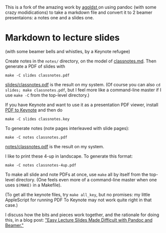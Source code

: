 This is a fork of the amazing work by [ agoldst ](https://github.com/agoldst/tex/tree/master/lecture-slides) on using pandoc (with some crazy modidications) to take a markdown file and convert it to 2 beamer presentaions:     a notes one and a slides one.
# Markdown to lecture slides

(with some beamer bells and whistles, by a Keynote refugee)

Create notes in the `notes/` directory, on the model of [classnotes.md](notes/classnotes.md). Then generate a PDF of slides with

```Make
make -C slides classnotes.pdf
```

[slides/classnotes.pdf](slides/classnotes.pdf) is the result on my system.
(Of course you can also `cd slides; make classnotes.pdf`, but I feel more like a command-line master if I use `make -C` from the top-level directory.)

If you have Keynote and want to use it as a presentation PDF viewer, install [PDF to Keynote](http://www.cs.hmc.edu/~oneill/freesoftware/pdftokeynote.html) and then do

```Make
make -C slides classnotes.key
```

To generate notes (note pages interleaved with slide pages):

```Make
make -C notes classnotes.pdf
```

[notes/classnotes.pdf](notes/classnotes.pdf) is the result on my system.

I like to print these 4-up in landscape. To generate this format:

```Make
make -C notes classnotes-4up.pdf
```

To make all slide and note PDFs at once, use `make` all by itself from the top-level directory. (One feels even more of a command-line master when one uses `$(MAKE)` in a Makefile).

(To get all the keynote files, try `make all_key`, but no promises: my little AppleScript for running PDF To Keynote may not work quite right in that case.)

I discuss how the bits and pieces work together, and the rationale for doing this, in a blog post: ["Easy Lecture Slides Made Difficult with Pandoc and Beamer."](http://andrewgoldstone.com/blog/2014/12/24/slides/)

